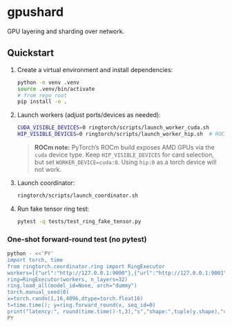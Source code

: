 # gpushard
GPU layering and sharding over network.

## Quickstart

1. Create a virtual environment and install dependencies:
   ```bash
   python -m venv .venv
   source .venv/bin/activate
   # from repo root
   pip install -e .
   ```

2. Launch workers (adjust ports/devices as needed):
   ```bash
   CUDA_VISIBLE_DEVICES=0 ringtorch/scripts/launch_worker_cuda.sh
   HIP_VISIBLE_DEVICES=0 ringtorch/scripts/launch_worker_hip.sh  # ROCm build; uses WORKER_DEVICE=cuda:0
   ```

   > **ROCm note:** PyTorch’s ROCm build exposes AMD GPUs via the `cuda` device type.
   > Keep `HIP_VISIBLE_DEVICES` for card selection, but set `WORKER_DEVICE=cuda:0`.
   > Using `hip:0` as a torch device will not work.

3. Launch coordinator:
   ```bash
   ringtorch/scripts/launch_coordinator.sh
   ```

4. Run fake tensor ring test:
   ```bash
   pytest -q tests/test_ring_fake_tensor.py
   ```

### One-shot forward-round test (no pytest)
```bash
python - <<'PY'
import torch, time
from ringtorch.coordinator.ring import RingExecutor
workers=[{"url":"http://127.0.0.1:9000"},{"url":"http://127.0.0.1:9001"}]
ring=RingExecutor(workers, n_layers=32)
ring.load_all(model_id=None, arch="dummy")
torch.manual_seed(0)
x=torch.randn(1,16,4096,dtype=torch.float16)
t=time.time(); y=ring.forward_round(x, seq_id=0)
print("latency:", round(time.time()-t,3),"s","shape:",tuple(y.shape),"changed:",not torch.allclose(x,y))
PY
```
